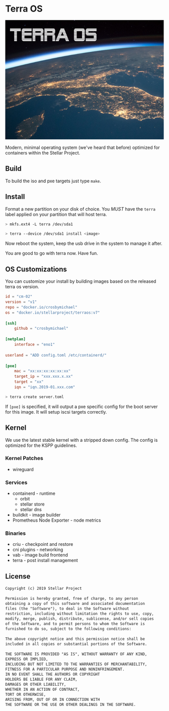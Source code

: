 # Terra OS

![terra](iso/splash.png)

Modern, minimal operating system (we've heard that before) optimized for containers within the Stellar Project.

## Build

To build the iso and pxe targets just type `make`.

## Install

Format a new partition on your disk of choice.
You *MUST* have the `terra` label applied on your partition that will host terra.

```bash
> mkfs.ext4 -L terra /dev/sda1
```

```bash
> terra --device /dev/sda1 install <image>
```

Now reboot the system, keep the usb drive in the system to manage it after.

You are good to go with terra now.  Have fun.

## OS Customizations

You can customize your install by building images based on the released terra os version.

```toml
id = "cm-02"
version = "v1"
repo = "docker.io/crosbymichael"
os = "docker.io/stellarproject/terraos:v7"

[ssh]
	github = "crosbymichael"

[netplan]
	interface = "eno1"

userland = "ADD config.toml /etc/containerd/"

[pxe]
	mac = "xx:xx:xx:xx:xx:xx"
	target_ip = "xxx.xxx.x.xx"
	target = "xx"
	iqn = "iqn.2019-01.xxx.com"
```

```bash
> terra create server.toml
```

If `[pxe]` is specified, it will output a pxe specific config for the boot server for this image.
It will setup iscsi targets correctly.

## Kernel

We use the latest stable kernel with a stripped down config.
The config is optimized for the KSPP guidelines.

### Kernel Patches

* wireguard

### Services

* containerd - runtime
	* orbit
	* stellar store
	* stellar dns
* buildkit - image builder
* Prometheus Node Exporter - node metrics

### Binaries

* criu - checkpoint and restore
* cni plugins - networking
* vab - image build frontend
* terra - post install management

## License

```
Copyright (c) 2019 Stellar Project

Permission is hereby granted, free of charge, to any person
obtaining a copy of this software and associated documentation
files (the "Software"), to deal in the Software without
restriction, including without limitation the rights to use, copy,
modify, merge, publish, distribute, sublicense, and/or sell copies
of the Software, and to permit persons to whom the Software is
furnished to do so, subject to the following conditions:

The above copyright notice and this permission notice shall be
included in all copies or substantial portions of the Software.

THE SOFTWARE IS PROVIDED "AS IS", WITHOUT WARRANTY OF ANY KIND,
EXPRESS OR IMPLIED,
INCLUDING BUT NOT LIMITED TO THE WARRANTIES OF MERCHANTABILITY,
FITNESS FOR A PARTICULAR PURPOSE AND NONINFRINGEMENT.
IN NO EVENT SHALL THE AUTHORS OR COPYRIGHT
HOLDERS BE LIABLE FOR ANY CLAIM,
DAMAGES OR OTHER LIABILITY,
WHETHER IN AN ACTION OF CONTRACT,
TORT OR OTHERWISE,
ARISING FROM, OUT OF OR IN CONNECTION WITH
THE SOFTWARE OR THE USE OR OTHER DEALINGS IN THE SOFTWARE.
```
